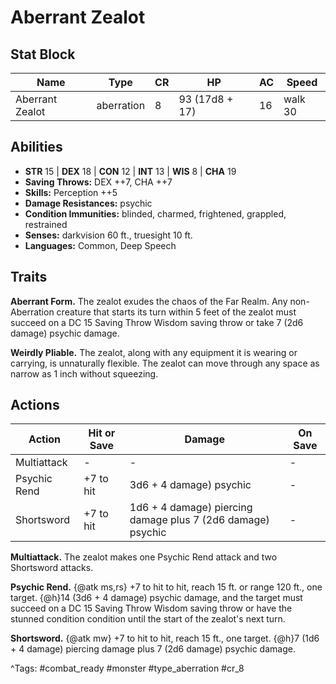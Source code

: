 # Aberrant Zealot

## Stat Block

| Name | Type | CR | HP | AC | Speed |
|------|------|----|----|----|-------|
| Aberrant Zealot | aberration | 8 | 93 (17d8 + 17) | 16 | walk 30 |

## Abilities

- **STR** 15 | **DEX** 18 | **CON** 12 | **INT** 13 | **WIS** 8 | **CHA** 19
- **Saving Throws:** DEX ++7, CHA ++7  
- **Skills:** Perception ++5  
- **Damage Resistances:** psychic  
- **Condition Immunities:** blinded, charmed, frightened, grappled, restrained  
- **Senses:** darkvision 60 ft., truesight 10 ft.  
- **Languages:** Common, Deep Speech

## Traits

**Aberrant Form.** The zealot exudes the chaos of the Far Realm. Any non-Aberration creature that starts its turn within 5 feet of the zealot must succeed on a DC 15 Saving Throw Wisdom saving throw or take 7 (2d6 damage) psychic damage.

**Weirdly Pliable.** The zealot, along with any equipment it is wearing or carrying, is unnaturally flexible. The zealot can move through any space as narrow as 1 inch without squeezing.


## Actions

| Action | Hit or Save | Damage | On Save |
|--------|--------------|--------|----------|
| Multiattack | - | - | - |
| Psychic Rend | +7 to hit | 3d6 + 4 damage) psychic | - |
| Shortsword | +7 to hit | 1d6 + 4 damage) piercing damage plus 7 (2d6 damage) psychic | - |

**Multiattack.** The zealot makes one Psychic Rend attack and two Shortsword attacks.

**Psychic Rend.** {@atk ms,rs} +7 to hit to hit, reach 15 ft. or range 120 ft., one target. {@h}14 (3d6 + 4 damage) psychic damage, and the target must succeed on a DC 15 Saving Throw Wisdom saving throw or have the stunned condition condition until the start of the zealot's next turn.

**Shortsword.** {@atk mw} +7 to hit to hit, reach 15 ft., one target. {@h}7 (1d6 + 4 damage) piercing damage plus 7 (2d6 damage) psychic damage.


^Tags: #combat_ready #monster #type_aberration #cr_8